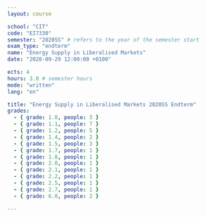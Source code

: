 ```yaml
---
layout: course

school: "CIT"
code: "EI7330"
semester: "2020SS" # refers to the year of the semester start
exam_type: "endterm"
name: "Energy Supply in Liberalised Markets"
date: "2020-09-29 12:00:00 +0100"

ects: 4
hours: 3.0 # semester hours
mode: "written"
lang: "en"

title: "Energy Supply in Liberalised Markets 2020SS Endterm"
grades:
  - { grade: 1.0, people: 3 }
  - { grade: 1.1, people: 7 }
  - { grade: 1.2, people: 5 }
  - { grade: 1.4, people: 2 }
  - { grade: 1.5, people: 3 }
  - { grade: 1.7, people: 1 }
  - { grade: 1.8, people: 1 }
  - { grade: 2.0, people: 1 }
  - { grade: 2.1, people: 1 }
  - { grade: 2.2, people: 1 }
  - { grade: 2.5, people: 1 }
  - { grade: 2.7, people: 1 }
  - { grade: 6.0, people: 2 }

---
```



